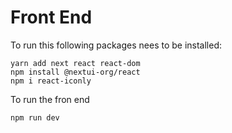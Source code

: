 # Front End
To run this following packages nees to be installed:
```
yarn add next react react-dom
npm install @nextui-org/react
npm i react-iconly
```
To run the fron end
```
npm run dev
```
